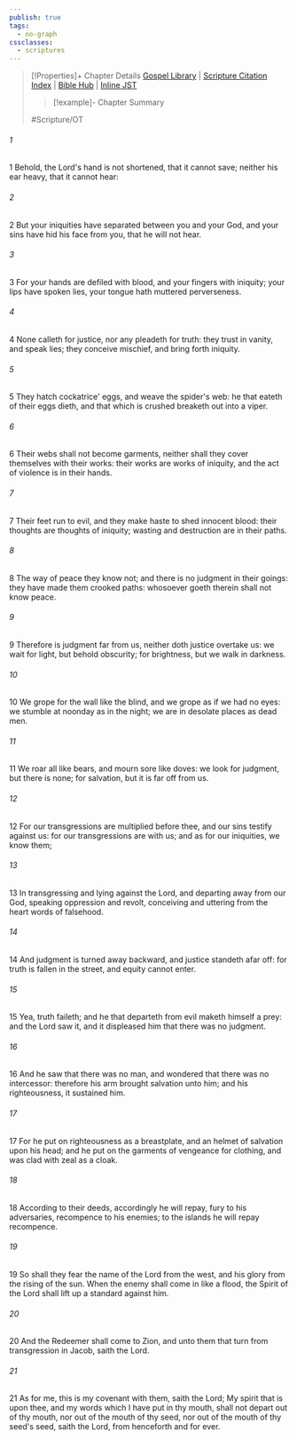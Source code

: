 ```yaml
---
publish: true
tags:
  - no-graph
cssclasses:
  - scriptures
---
```

>[!Properties]+ Chapter Details
>[Gospel Library](https://churchofjesuschrist.org/study/scriptures/ot/isa/59?lang=eng)    |    [Scripture Citation Index](https://scriptures.byu.edu/#07b3b::c07b3b)    |    [Bible Hub](https://biblehub.com/isaiah/59.htm)    |    [Inline JST](https://scripturetoolbox.com/html/ic/Isaiah/59.html)
>>[!example]- Chapter Summary
>> 
> 
>
>#Scripture/OT
###### 1
1 Behold, the Lord's hand is not shortened, that it cannot save; neither his ear heavy, that it cannot hear:
###### 2
2 But your iniquities have separated between you and your God, and your sins have hid his face from you, that he will not hear.
###### 3
3 For your hands are defiled with blood, and your fingers with iniquity; your lips have spoken lies, your tongue hath muttered perverseness.
###### 4
4 None calleth for justice, nor any pleadeth for truth: they trust in vanity, and speak lies; they conceive mischief, and bring forth iniquity.
###### 5
5 They hatch cockatrice' eggs, and weave the spider's web: he that eateth of their eggs dieth, and that which is crushed breaketh out into a viper.
###### 6
6 Their webs shall not become garments, neither shall they cover themselves with their works: their works are works of iniquity, and the act of violence is in their hands.
###### 7
7 Their feet run to evil, and they make haste to shed innocent blood: their thoughts are thoughts of iniquity; wasting and destruction are in their paths.
###### 8
8 The way of peace they know not; and there is no judgment in their goings: they have made them crooked paths: whosoever goeth therein shall not know peace.
###### 9
9 Therefore is judgment far from us, neither doth justice overtake us: we wait for light, but behold obscurity; for brightness, but we walk in darkness.
###### 10
10 We grope for the wall like the blind, and we grope as if we had no eyes: we stumble at noonday as in the night; we are in desolate places as dead men.
###### 11
11 We roar all like bears, and mourn sore like doves: we look for judgment, but there is none; for salvation, but it is far off from us.
###### 12
12 For our transgressions are multiplied before thee, and our sins testify against us: for our transgressions are with us; and as for our iniquities, we know them;
###### 13
13 In transgressing and lying against the Lord, and departing away from our God, speaking oppression and revolt, conceiving and uttering from the heart words of falsehood.
###### 14
14 And judgment is turned away backward, and justice standeth afar off: for truth is fallen in the street, and equity cannot enter.
###### 15
15 Yea, truth faileth; and he that departeth from evil maketh himself a prey: and the Lord saw it, and it displeased him that there was no judgment.
###### 16
16 And he saw that there was no man, and wondered that there was no intercessor: therefore his arm brought salvation unto him; and his righteousness, it sustained him.
###### 17
17 For he put on righteousness as a breastplate, and an helmet of salvation upon his head; and he put on the garments of vengeance for clothing, and was clad with zeal as a cloak.
###### 18
18 According to their deeds, accordingly he will repay, fury to his adversaries, recompence to his enemies; to the islands he will repay recompence.
###### 19
19 So shall they fear the name of the Lord from the west, and his glory from the rising of the sun. When the enemy shall come in like a flood, the Spirit of the Lord shall lift up a standard against him.
###### 20
20 And the Redeemer shall come to Zion, and unto them that turn from transgression in Jacob, saith the Lord.
###### 21
21 As for me, this is my covenant with them, saith the Lord; My spirit that is upon thee, and my words which I have put in thy mouth, shall not depart out of thy mouth, nor out of the mouth of thy seed, nor out of the mouth of thy seed's seed, saith the Lord, from henceforth and for ever.
